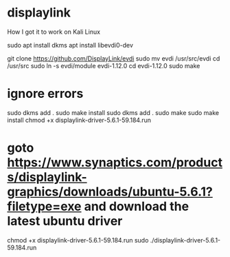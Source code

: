 # displaylink
How I got it to work on Kali Linux


sudo apt install dkms
apt install libevdi0-dev

git clone https://github.com/DisplayLink/evdi
sudo mv evdi /usr/src/evdi
cd /usr/src
sudo ln -s evdi/module evdi-1.12.0
cd evdi-1.12.0
sudo make
# ignore errors 
sudo dkms add .
sudo make install
sudo dkms add .
sudo make 
sudo make install
chmod +x displaylink-driver-5.6.1-59.184.run

# goto https://www.synaptics.com/products/displaylink-graphics/downloads/ubuntu-5.6.1?filetype=exe and download the latest ubuntu driver

chmod +x displaylink-driver-5.6.1-59.184.run
sudo ./displaylink-driver-5.6.1-59.184.run
